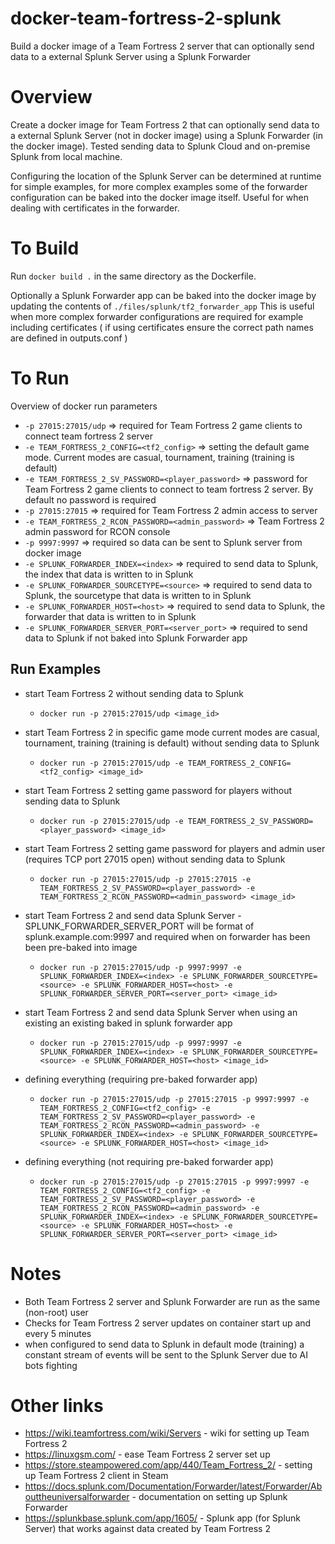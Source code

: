 # docker-team-fortress-2-splunk
Build a docker image of a Team Fortress 2 server that can optionally send data to a external Splunk Server using a Splunk Forwarder

# Overview

Create a docker image for Team Fortress 2 that can optionally send data to a external Splunk Server (not in docker image) using a Splunk Forwarder (in the docker image). Tested sending data to Splunk Cloud and on-premise Splunk from local machine.

Configuring the location of the Splunk Server can be determined at runtime for simple examples, for more complex examples some of the forwarder configuration can be baked into the docker image itself. Useful for when dealing with certificates in the forwarder.

# To Build

Run ```docker build .``` in the same directory as the Dockerfile.

Optionally a Splunk Forwarder app can be baked into the docker image by updating the contents of ```./files/splunk/tf2_forwarder_app```
This is useful when more complex forwarder configurations are required for example including certificates ( if using certificates ensure the correct path names are defined in outputs.conf )

# To Run

Overview of docker run parameters

- ```-p 27015:27015/udp``` => required for Team Fortress 2 game clients to connect team fortress 2 server
- ```-e TEAM_FORTRESS_2_CONFIG=<tf2_config>``` => setting the default game mode. Current modes are casual, tournament, training (training is default)
- ```-e TEAM_FORTRESS_2_SV_PASSWORD=<player_password>``` => password for Team Fortress 2 game clients to connect to team fortress 2 server. By default no password is required
- ```-p 27015:27015``` => required for Team Fortress 2 admin access to server
- ```-e TEAM_FORTRESS_2_RCON_PASSWORD=<admin_password>``` => Team Fortress 2 admin password for RCON console
- ```-p 9997:9997``` => required so data can be sent to Splunk server from docker image
- ```-e SPLUNK_FORWARDER_INDEX=<index>``` => required to send data to Splunk, the index that data is written to in Splunk
- ```-e SPLUNK_FORWARDER_SOURCETYPE=<source>``` => required to send data to Splunk, the sourcetype that data is written to in Splunk 
- ```-e SPLUNK_FORWARDER_HOST=<host>``` => required to send data to Splunk, the forwarder that data is written to in Splunk
- ```-e SPLUNK_FORWARDER_SERVER_PORT=<server_port>``` => required to send data to Splunk if not baked into Splunk Forwarder app
  
## Run Examples

- start Team Fortress 2 without sending data to Splunk
  - ```docker run -p 27015:27015/udp <image_id>```

- start Team Fortress 2 in specific game mode current modes are casual, tournament, training (training is default) without sending data to Splunk 
  - ```docker run -p 27015:27015/udp -e TEAM_FORTRESS_2_CONFIG=<tf2_config> <image_id>```

- start Team Fortress 2 setting game password for players without sending data to Splunk
  - ```docker run -p 27015:27015/udp -e TEAM_FORTRESS_2_SV_PASSWORD=<player_password> <image_id>```

- start Team Fortress 2 setting game password for players and admin user (requires TCP port 27015 open) without sending data to Splunk
  - ```docker run -p 27015:27015/udp -p 27015:27015 -e TEAM_FORTRESS_2_SV_PASSWORD=<player_password> -e TEAM_FORTRESS_2_RCON_PASSWORD=<admin_password> <image_id>```

- start Team Fortress 2 and send data Splunk Server - SPLUNK_FORWARDER_SERVER_PORT will be format of splunk.example.com:9997 and required when on forwarder has been been pre-baked into image
  - ```docker run -p 27015:27015/udp -p 9997:9997 -e SPLUNK_FORWARDER_INDEX=<index> -e SPLUNK_FORWARDER_SOURCETYPE=<source> -e SPLUNK_FORWARDER_HOST=<host> -e SPLUNK_FORWARDER_SERVER_PORT=<server_port> <image_id>```

- start Team Fortress 2 and send data Splunk Server when using an existing an existing baked in splunk forwarder app
  - ```docker run -p 27015:27015/udp -p 9997:9997 -e SPLUNK_FORWARDER_INDEX=<index> -e SPLUNK_FORWARDER_SOURCETYPE=<source> -e SPLUNK_FORWARDER_HOST=<host> <image_id>```

- defining everything (requiring pre-baked forwarder app)
  - ```docker run -p 27015:27015/udp -p 27015:27015 -p 9997:9997 -e TEAM_FORTRESS_2_CONFIG=<tf2_config> -e TEAM_FORTRESS_2_SV_PASSWORD=<player_password> -e TEAM_FORTRESS_2_RCON_PASSWORD=<admin_password> -e SPLUNK_FORWARDER_INDEX=<index> -e SPLUNK_FORWARDER_SOURCETYPE=<source> -e SPLUNK_FORWARDER_HOST=<host> <image_id>```
  

- defining everything (not requiring pre-baked forwarder app)
  - ```docker run -p 27015:27015/udp -p 27015:27015 -p 9997:9997 -e TEAM_FORTRESS_2_CONFIG=<tf2_config> -e TEAM_FORTRESS_2_SV_PASSWORD=<player_password> -e TEAM_FORTRESS_2_RCON_PASSWORD=<admin_password> -e SPLUNK_FORWARDER_INDEX=<index> -e SPLUNK_FORWARDER_SOURCETYPE=<source> -e SPLUNK_FORWARDER_HOST=<host> -e SPLUNK_FORWARDER_SERVER_PORT=<server_port> <image_id>```

# Notes

* Both Team Fortress 2 server and Splunk Forwarder are run as the same (non-root) user
* Checks for Team Fortress 2 server updates on container start up and every 5 minutes
* when configured to send data to Splunk in default mode (training) a constant stream of events will be sent to the Splunk Server due to AI bots fighting

# Other links

- https://wiki.teamfortress.com/wiki/Servers - wiki for setting up Team Fortress 2
- https://linuxgsm.com/ - ease Team Fortress 2 server set up
- https://store.steampowered.com/app/440/Team_Fortress_2/ - setting up Team Fortress 2 client in Steam
- https://docs.splunk.com/Documentation/Forwarder/latest/Forwarder/Abouttheuniversalforwarder - documentation on setting up Splunk Forwarder
- https://splunkbase.splunk.com/app/1605/ - Splunk app (for Splunk Server) that works against data created by Team Fortress 2
